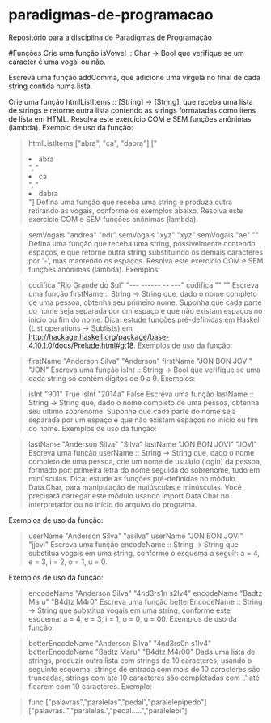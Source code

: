 # paradigmas-de-programacao
Repositório para a disciplina de Paradigmas de Programação

#Funções
Crie uma função isVowel :: Char -> Bool que verifique se um caracter é uma vogal ou não.

Escreva uma função addComma, que adicione uma vírgula no final de cada string contida numa lista.

Crie uma função htmlListItems :: [String] -> [String], que receba uma lista de strings e retorne outra lista contendo as strings formatadas como itens de lista em HTML. Resolva este exercício COM e SEM funções anônimas (lambda). Exemplo de uso da função:

> htmlListItems ["abra", "ca", "dabra"]
["<LI>abra</LI>", "<LI>ca</LI>", "<LI>dabra</LI>"]
Defina uma função que receba uma string e produza outra retirando as vogais, conforme os exemplos abaixo. Resolva este exercício COM e SEM funções anônimas (lambda).

> semVogais "andrea"
"ndr"
> semVogais "xyz"
"xyz"
> semVogais "ae"
""
Defina uma função que receba uma string, possivelmente contendo espaços, e que retorne outra string substituindo os demais caracteres por '-', mas mantendo os espaços. Resolva este exercício COM e SEM funções anônimas (lambda). Exemplos:

> codifica "Rio Grande do Sul"
"--- ------ -- ---"
> codifica ""
""
Escreva uma função firstName :: String -> String que, dado o nome completo de uma pessoa, obtenha seu primeiro nome. Suponha que cada parte do nome seja separada por um espaço e que não existam espaços no início ou fim do nome. Dica: estude funções pré-definidas em Haskell (List operations -> Sublists) em http://hackage.haskell.org/package/base-4.10.1.0/docs/Prelude.html#g:18. Exemplos de uso da função:

> firstName "Anderson Silva"
"Anderson"
> firstName "JON BON JOVI"
"JON"
Escreva uma função isInt :: String -> Bool que verifique se uma dada string só contém dígitos de 0 a 9. Exemplos:

> isInt "901"
True
> isInt "2014a"
False
Escreva uma função lastName :: String -> String que, dado o nome completo de uma pessoa, obtenha seu último sobrenome. Suponha que cada parte do nome seja separada por um espaço e que não existam espaços no início ou fim do nome. Exemplos de uso da função:

> lastName "Anderson Silva"
"Silva"
> lastName "JON BON JOVI"
"JOVI"
Escreva uma função userName :: String -> String que, dado o nome completo de uma pessoa, crie um nome de usuário (login) da pessoa, formado por: primeira letra do nome seguida do sobrenome, tudo em minúsculas. Dica: estude as funções pré-definidas no módulo Data.Char, para manipulação de maiúsculas e minúsculas. Você precisará carregar este módulo usando import Data.Char no interpretador ou no início do arquivo do programa.

Exemplos de uso da função:

> userName "Anderson Silva"
"asilva"
> userName "JON BON JOVI"
"jjovi"
Escreva uma função encodeName :: String -> String que substitua vogais em uma string, conforme o esquema a seguir: a = 4, e = 3, i = 2, o = 1, u = 0.

Exemplos de uso da função:

> encodeName "Anderson Silva"
"4nd3rs1n s2lv4"
> encodeName "Badtz Maru"
"B4dtz M4r0"
Escreva uma função betterEncodeName :: String -> String que substitua vogais em uma string, conforme este esquema: a = 4, e = 3, i = 1, o = 0, u = 00. Exemplos de uso da função:

> betterEncodeName "Anderson Silva"
"4nd3rs0n s1lv4"
> betterEncodeName "Badtz Maru"
"B4dtz M4r00"
Dada uma lista de strings, produzir outra lista com strings de 10 caracteres, usando o seguinte esquema: strings de entrada com mais de 10 caracteres são truncadas, strings com até 10 caracteres são completadas com '.' até ficarem com 10 caracteres. Exemplo:

> func ["palavras","paralelas","pedal","paralelepipedo"]
["palavras..","paralelas.","pedal.....","paralelepi"]
